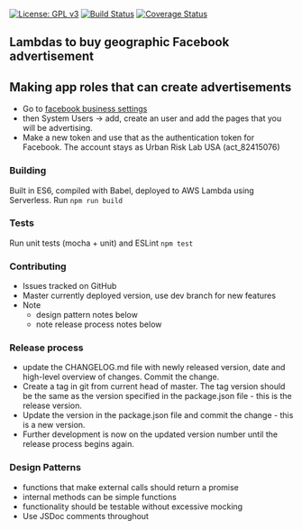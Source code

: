 [![License: GPL v3](https://img.shields.io/badge/License-GPL%20v3-blue.svg)](http://www.gnu.org/licenses/gpl-3.0) [![Build Status](https://travis-ci.org/urbanriskmap/twitter-dm-bot-lamda.svg?branch=master)](https://travis-ci.org/urbanriskmap/twitter-dm-bot-lamda) [![Coverage Status](https://coveralls.io/repos/github/urbanriskmap/twitter-dm-bot-lamda/badge.svg?branch=dev)](https://coveralls.io/github/urbanriskmap/twitter-dm-bot-lamda?branch=dev)

## Lambdas to buy geographic Facebook advertisement



## Making app roles that can create advertisements
- Go to [facebook business settings](https://business.facebook.com/settings?business_id=1862027380754769)
- then System Users -> add, create an user and add the pages that you will be advertising.
- Make a new token and use that as the authentication token for Facebook. The account stays as Urban Risk Lab USA (act_82415076)

### Building
Built in ES6, compiled with Babel, deployed to AWS Lambda using Serverless.
Run
`npm run build`

### Tests
Run unit tests (mocha + unit) and ESLint
`npm test`

### Contributing
- Issues tracked on GitHub
- Master currently deployed version, use dev branch for new features
- Note
  * design pattern notes below
  * note release process notes below

### Release process
- update the CHANGELOG.md file with newly released version, date and high-level overview of changes. Commit the change.
- Create a tag in git from current head of master. The tag version should be the same as the version specified in the package.json file - this is the release version.
- Update the version in the package.json file and commit the change - this is a new version.
- Further development is now on the updated version number until the release process begins again.

### Design Patterns
- functions that make external calls should return a promise
- internal methods can be simple functions
- functionality should be testable without excessive mocking
- Use JSDoc comments throughout
